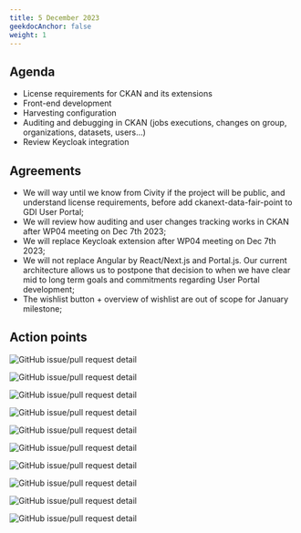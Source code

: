 ```yaml
---
title: 5 December 2023
geekdocAnchor: false
weight: 1
---
```

<!--
SPDX-FileCopyrightText: 2024 PNED G.I.E.

SPDX-License-Identifier: CC-BY-4.0
-->
## Agenda
* License requirements for CKAN and its extensions
* Front-end development
* Harvesting configuration
* Auditing and debugging in CKAN (jobs executions, changes on group, organizations, datasets, users...)
* Review Keycloak integration

## Agreements
* We will way until we know from Civity if the project will be public, and understand license requirements, before add ckanext-data-fair-point to GDI User Portal;
* We will review how auditing and user changes tracking works in CKAN after WP04 meeting on Dec 7th 2023;
* We will replace Keycloak extension after WP04 meeting on Dec 7th 2023;
* We will not replace Angular by React/Next.js and Portal.js. Our current architecture allows us to postpone that decision to when we have clear mid to long term goals and commitments regarding User Portal development;
* The wishlist button + overview of wishlist are out of scope for January milestone;

## Action points
![GitHub issue/pull request detail](https://img.shields.io/github/issues/detail/state/GenomicDataInfrastructure/gdi-userportal-ckan-docker/7?label=Automate%20deployment%20on%20Elixir%20LU)

![GitHub issue/pull request detail](https://img.shields.io/github/issues/detail/state/GenomicDataInfrastructure/gdi-userportal-docs/9?label=Add%20documentation%20from%20Health-RI)

![GitHub issue/pull request detail](https://img.shields.io/github/issues/detail/state/GenomicDataInfrastructure/gdi-userportal-ckan-docker/8?label=Configure%20Harvester)

![GitHub issue/pull request detail](https://img.shields.io/github/issues/detail/state/GenomicDataInfrastructure/gdi-userportal-apigateway/1?label=Make%20gdi-userportal-apigateway%20FOSS%20license%20compliant)

![GitHub issue/pull request detail](https://img.shields.io/github/issues/detail/state/GenomicDataInfrastructure/gdi-userportal-ckan-docker/9?label=Make%20gdi-userportal-ckan-docker%20FOSS%20license%20compliant)

![GitHub issue/pull request detail](https://img.shields.io/github/issues/detail/state/GenomicDataInfrastructure/gdi-userportal-ckanext-dcat/4?label=Make%20gdi-userportal-ckanext-dcat%20FOSS%20license%20compliant)

![GitHub issue/pull request detail](https://img.shields.io/github/issues/detail/state/GenomicDataInfrastructure/gdi-userportal-ckanext-gdi-userportal/7?label=Make%20gdi-userportal-ckanext-gdi-userportal%20FOSS%20license%20compliant)

![GitHub issue/pull request detail](https://img.shields.io/github/issues/detail/state/GenomicDataInfrastructure/gdi-userportal-ckanext-harvest/3?label=Make%20gdi-userportal-ckanext-harvest%20FOSS%20license%20compliant)

![GitHub issue/pull request detail](https://img.shields.io/github/issues/detail/state/GenomicDataInfrastructure/gdi-userportal-ckanext-scheming/3?label=Make%20gdi-userportal-ckanext-scheming%20FOSS%20license%20compliant)

![GitHub issue/pull request detail](https://img.shields.io/github/issues/detail/state/GenomicDataInfrastructure/gdi-userportal-frontend/3?label=Makegdi-userportal-frontend%20FOSS%20license%20compliant)
